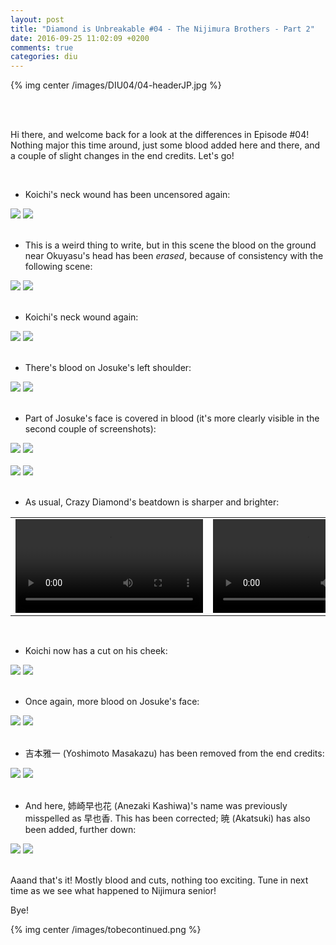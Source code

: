 ```yaml
---
layout: post
title: "Diamond is Unbreakable #04 - The Nijimura Brothers - Part 2"
date: 2016-09-25 11:02:09 +0200
comments: true
categories: diu
---
```


{% img center /images/DIU04/04-headerJP.jpg %}
<!-- more -->

<br>
<br>

Hi there, and welcome back for a look at the differences in Episode #04! Nothing major this time around, just some blood added here and there, and a couple of slight changes in the end credits. Let's go!

<br>

- Koichi's neck wound has been uncensored again:

<div id="container1" class="twentytwenty-container">
 <img src="/images/DIU04/tv-06260.jpg" />
 <img src="/images/DIU04/bd-06260.jpg" />
</div>

<br>

- This is a weird thing to write, but in this scene the blood on the ground near Okuyasu's head has been *erased*, because of consistency with the following scene:

<div id="container1" class="twentytwenty-container">
 <img src="/images/DIU04/tv-06890.jpg" />
 <img src="/images/DIU04/bd-06890.jpg" />
</div>

<br>

- Koichi's neck wound again:

<div id="container1" class="twentytwenty-container">
 <img src="/images/DIU04/tv-11900.jpg" />
 <img src="/images/DIU04/bd-11900.jpg" />
</div>

<br>

- There's blood on Josuke's left shoulder:

<div id="container1" class="twentytwenty-container">
 <img src="/images/DIU04/tv-19275.jpg" />
 <img src="/images/DIU04/bd-19275.jpg" />
</div>

<br>

- Part of Josuke's face is covered in blood (it's more clearly visible in the second couple of screenshots):

<div id="container1" class="twentytwenty-container">
 <img src="/images/DIU04/tv-19690.jpg" />
 <img src="/images/DIU04/bd-19690.jpg" />
</div>

<br>

<div id="container1" class="twentytwenty-container">
 <img src="/images/DIU04/tv-20100.jpg" />
 <img src="/images/DIU04/bd-20100.jpg" />
</div>

<br>

- As usual, Crazy Diamond's beatdown is sharper and brighter:

<table width="100%">
<tr>
<td align="left" valign="top" width="50%">
<video class='center' nocontrols autoplay loop preload='auto'>
  <source src=/videos/DIU04/TV%201%20-%20beatdown.webm type='video/webm; codecs="vp8, vorbis"'>
</video>
</td>
<td align="left" valign="top" width="50%">
<video class='center' nocontrols autoplay loop preload='auto'>
  <source src=/videos/DIU04/BD%201%20-%20beatdown.webm type='video/webm; codecs="vp8, vorbis"'>
</video>
</td>
</tr>
</table>

<br>

- Koichi now has a cut on his cheek:

<div id="container1" class="twentytwenty-container">
 <img src="/images/DIU04/tv-28765.jpg" />
 <img src="/images/DIU04/bd-28765.jpg" />
</div>

<br>

- Once again, more blood on Josuke's face:

<div id="container1" class="twentytwenty-container">
 <img src="/images/DIU04/tv-28900.jpg" />
 <img src="/images/DIU04/bd-28900.jpg" />
</div>

<br>

- 吉本雅一 (Yoshimoto Masakazu) has been removed from the end credits:

<div id="container1" class="twentytwenty-container">
 <img src="/images/DIU04/tv-32520.jpg" />
 <img src="/images/DIU04/bd-32520.jpg" />
</div>

<br>

- And here, 姉崎早也花 (Anezaki Kashiwa)'s name was previously misspelled as 早也香. This has been corrected; 暁 (Akatsuki) has also been added, further down:

<div id="container1" class="twentytwenty-container">
 <img src="/images/DIU04/tv-32596.jpg" />
 <img src="/images/DIU04/bd-32596.jpg" />
</div>

<br>

Aaand that's it! Mostly blood and cuts, nothing too exciting. Tune in next time as we see what happened to Nijimura senior!

Bye!

{% img center /images/tobecontinued.png %}